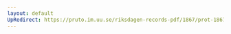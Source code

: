 ```yaml
---
layout: default
UpRedirect: https://pruto.im.uu.se/riksdagen-records-pdf/1867/prot-1867--ak--320/prot-1867--ak--320_006.pdf
---
```

